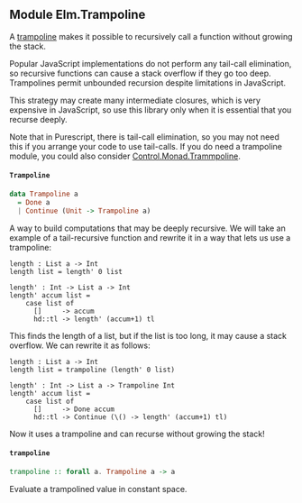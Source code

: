 ## Module Elm.Trampoline

A [trampoline](http://en.wikipedia.org/wiki/Tail-recursive_function#Through_trampolining)
makes it possible to recursively call a function without growing the stack.

Popular JavaScript implementations do not perform any tail-call elimination, so
recursive functions can cause a stack overflow if they go too deep. Trampolines
permit unbounded recursion despite limitations in JavaScript.

This strategy may create many intermediate closures, which is very expensive in
JavaScript, so use this library only when it is essential that you recurse deeply.

Note that in Purescript, there is tail-call elimination, so you may not need this if you
arrange your code to use tail-calls. If you do need a trampoline module, you could
also consider [Control.Monad.Trammpoline](https://pursuit.purescript.org/packages/purescript-free/0.9.1/docs/Control.Monad.Trampoline).

#### `Trampoline`

``` purescript
data Trampoline a
  = Done a
  | Continue (Unit -> Trampoline a)
```

A way to build computations that may be deeply recursive. We will take an
example of a tail-recursive function and rewrite it in a way that lets us use
a trampoline:

    length : List a -> Int
    length list = length' 0 list

    length' : Int -> List a -> Int
    length' accum list =
        case list of
          []     -> accum
          hd::tl -> length' (accum+1) tl

This finds the length of a list, but if the list is too long, it may cause a
stack overflow. We can rewrite it as follows:

    length : List a -> Int
    length list = trampoline (length' 0 list)

    length' : Int -> List a -> Trampoline Int
    length' accum list =
        case list of
          []     -> Done accum
          hd::tl -> Continue (\() -> length' (accum+1) tl)

Now it uses a trampoline and can recurse without growing the stack!

#### `trampoline`

``` purescript
trampoline :: forall a. Trampoline a -> a
```

Evaluate a trampolined value in constant space.


